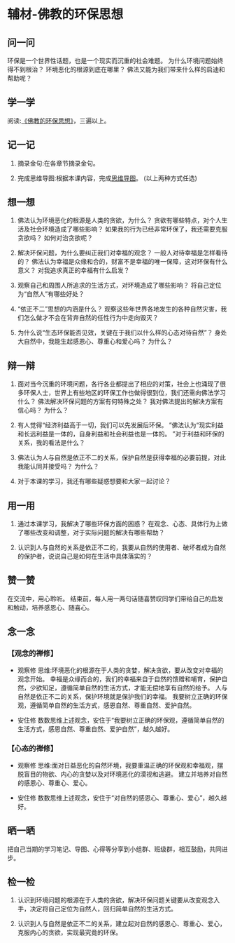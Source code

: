 # 辅材-佛教的环保思想

## 问一问

环保是一个世界性话题，也是一个现实而沉重的社会难题。
为什么环境问题始终得不到根治？
环境恶化的根源到底在哪里？
佛法又能为我们带来什么样的启迪和帮助呢？

## 学一学

阅读:[《佛教的环保思想》](.)，三遍以上。

## 记一记

1. 摘录金句:在各章节摘录金句。

2. 完成思维导图:根据本课内容，完成[思维导图](map)。
   (以上两种方式任选)

## 想一想

1. 佛法认为环境恶化的根源是人类的贪欲，为什么？
   贪欲有哪些特点，对个人生活及社会环境造成了哪些影响？
   如果我的行为已经非常环保了，我还需要克服贪欲吗？
   如何对治贪欲呢？

2. 解决环保问题，为什么要纠正我们对幸福的观念？
   一般人对待幸福是怎样看待的？
   佛法认为幸福是众缘和合的，财富不是幸福的唯一保障，这对环保有什么意义？
   对我追求真正的幸福有什么启发？

3. 观察自己和周围人所追求的生活方式，对环境造成了哪些影响？
   将自己定位为“自然人”有哪些好处？

4. “依正不二”思想的内涵是什么？
   观察这些年世界各地发生的各种自然灾害，我们怎么做才不会在背弃自然的任性行为中走向毁灭？

5. 为什么说“生态环保能否见效，关键在于我们以什么样的心态对待自然”？
   身处大自然中，我能生起感恩心、尊重心和爱心吗？
   为什么？

## 辩一辩

1. 面对当今沉重的环境问题，各行各业都提出了相应的对策，社会上也涌现了很多环保人士，世界上有些地区的环保工作也做得很到位，我们还需向佛法学习什么？
   佛法解决环保问题的方案有何特殊之处？
   我对佛法提出的解决方案有信心吗？
   为什么？

2. 有人觉得“经济利益高于一切，我们可以先发展后环保。
   ”佛法认为“现实利益和长远利益是一体的，自身利益和社会利益也是一体的。
   ”对于利益和环保的关系，我的看法是什么？

3. 佛法认为人与自然是依正不二的关系，保护自然是获得幸福的必要前提，对此我能认同并接受吗？
   为什么？

4. 对于本课的学习，我还有哪些疑惑想要和大家一起讨论？

## 用一用

1. 通过本课学习，我解决了哪些环保方面的困惑？
   在观念、心态、具体行为上做了哪些改变和调整，对于实际问题的解决有哪些帮助？

2. 认识到人与自然的关系是依正不二的，我要从自然的使用者、破坏者成为自然的保护者，说说自己是如何在生活中具体落实的？

## 赞一赞

在交流中，用心聆听。
结束前，每人用一两句话随喜赞叹同学们带给自己的启发和触动，培养感恩心、随喜心。

## 念一念

### 【观念的禅修】

- 观察修
  思维:环境恶化的根源在于人类的贪婪，解决贪欲，要从改变对幸福的观念开始。
  幸福是众缘而合的，我们的幸福来自于自然的馈赠和哺育，保护自然，少欲知足，遵循简单自然的生活方式，才能无偿地享有自然的给予。
  人与自然是依正不二的关系，保护环境就是保护我们的幸福。
  我要树立正确的环保观，遵循简单自然的生活方式，感恩自然、尊重自然、爱护自然。

- 安住修
  数数思维上述观念，安住于“我要树立正确的环保观，遵循简单自然的生活方式，感恩自然、尊重自然、爱护自然”，越久越好。

### 【心态的禅修】

- 观察修
  思维:面对日益恶化的自然环境，我要重温正确的环保观和幸福观，摆脱盲目的物欲、内心的贪婪以及对环境恶化的漠视和逃避。
  建立并培养对自然的感恩心、尊重心、爱心。

- 安住修
  数数思维上述观念，安住于“对自然的感恩心、尊重心、爱心”，越久越好。

## 晒一晒

把自己当期的学习笔记、导图、心得等分享到小组群、班级群，相互鼓励，共同进步。

## 检一检

1. 认识到环境问题的根源在于人类的贪欲，解决环保问题关键要从改变观念入手，决定将自己定位为自然人，回归简单自然的生活方式。

2. 认识到人与自然是依正不二的关系，建立起对自然的感恩心、尊重心、爱心，克服内心的贪欲，实现最究竟的环保。
